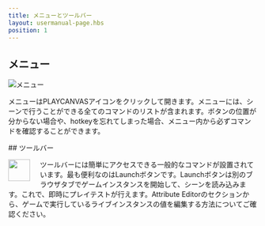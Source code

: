 ```yaml
---
title: メニューとツールバー
layout: usermanual-page.hbs
position: 1
---
```


## メニュー

![メニュー][1]

メニューはPLAYCANVASアイコンをクリックして開きます。メニューには、シーンで行うことができる全てのコマンドのリストが含まれます。ボタンの位置が分からない場合や、hotkeyを忘れてしまった場合、メニュー内から必ずコマンドを確認することができます。

## ツールバー

<img src="/images/user-manual/editor/menus-and-toolbar/toolbar.png" style="padding-right: 20px; float: left;" width="44"></img>

ツールバーには簡単にアクセスできる一般的なコマンドが設置されています。最も便利なのはLaunchボタンです。Launchボタンは別のブラウザタブでゲームインスタンスを開始して、シーンを読み込みます。これで、即時にプレイテストが行えます。Attribute Editorのセクションから、ゲームで実行しているライブインスタンスの値を編集する方法についてご確認ください。

[1]: /images/user-manual/editor/menus-and-toolbar/menu.png

